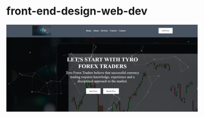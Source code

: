 # front-end-design-web-dev

![all text](https://github.com/atanu20/front-end-design-web-dev/blob/master/imgg.png)
